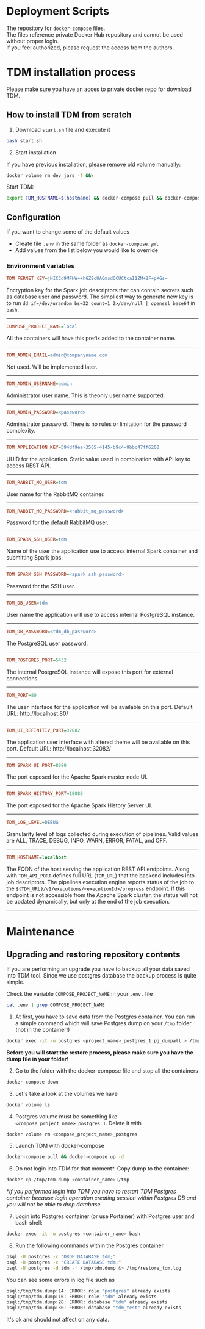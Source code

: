 # Deployment Scripts
The repository for `docker-compose` files.  
The files reference private Docker Hub repository and cannot be used without proper login.  
If you feel authorized, please request the access from the authors.

# TDM installation process

Please make sure you have an acces to private docker repo for download TDM.

## How to install TDM from scratch

1. Download `start.sh` file and execute it

```sh
bash start.sh
```

2. Start installation

If you have previous installation, please remove old volume manually:

```sh
docker volume rm dev_jars -f &&\
```

Start TDM:

```sh
export TDM_HOSTNAME=$(hostname) && docker-compose pull && docker-compose up -d
```

## Configuration
If you want to change some of the default values
- Create file `.env` in the same folder as `docker-compose.yml`
- Add values from the list below you would like to override
### Environment variables
```ini
TDM_FERNET_KEY=jNICCd9MFHW++hGZ9cUAGmsdOCUCtcaI1ZM+2F+pXGs=
```
Encryption key for the Spark job descriptors that can contain secrets such as database user and password. 
The simpliest way to generate new key is to run `dd if=/dev/urandom bs=32 count=1 2>/dev/null | openssl base64` in `bash`.

---
```ini
COMPOSE_PROJECT_NAME=local
```
All the containers will have this prefix added to the container name.

---
```ini
TDM_ADMIN_EMAIL=admin@companyname.com
```
Not used. Will be implemented later.

---
```ini
TDM_ADMIN_USERNAME=admin
```
Administrator user name. This is theonly user name supported.

---
```ini
TDM_ADMIN_PASSWORD=<password>
```
Administrator password. There is no rules or limitation for the password complexity.

---
```ini
TDM_APPLICATION_KEY=594df9ea-3565-4145-b9c4-9bbc47ff6200
```
UUID for the application. Static value used in combination with API key to access REST API.

---
```ini
TDM_RABBIT_MQ_USER=tdm
```
User name for the RabbitMQ container.

---
```ini
TDM_RABBIT_MQ_PASSWORD=<rabbit_mq_password>
```
Password for the default RabbitMQ user.

---
```ini
TDM_SPARK_SSH_USER=tdm
```
Name of the user the application use to access internal Spark container and submitting Spark jobs.

---
```ini
TDM_SPARK_SSH_PASSWORD=<spark_ssh_password>
```
Password for the SSH user.

---
```ini
TDM_DB_USER=tdm
```
User name the application will use to access internal PostgreSQL instance.

---
```ini
TDM_DB_PASSWORD=<tdm_db_password>
```
The PostgreSQL user password.

---
```ini
TDM_POSTGRES_PORT=5432
```
The internal PostgreSQL instance will expose this port for external connections.

---
```ini
TDM_PORT=80
```
The user interface for the application will be available on this port. Default URL: http://localhost:80/

---
```ini
TDM_UI_REFINITIV_PORT=32082
```
The application user interface with altered theme will be available on this port. Default URL: http://localhost:32082/

---
```ini
TDM_SPARK_UI_PORT=8080
```
The port exposed for the Apache Spark master node UI.

---
```ini
TDM_SPARK_HISTORY_PORT=18080
```
The port exposed for the Apache Spark History Server UI.

---
```ini
TDM_LOG_LEVEL=DEBUG
```
Granularity level of logs collected during execution of pipelines. Valid values are ALL, TRACE, DEBUG, INFO, WARN, ERROR, FATAL, and OFF.

---
```ini
TDM_HOSTNAME=localhost
```
The FQDN of the host serving the application REST API endpoints. Along with `TDM_API_PORT` defines full URL (`TDM_URL`) that the backend includes into job descriptors. The pipelines execution engine reports status of the job to the `${TDM_URL}/v1/executions/<executionId>/progress` endpoint. If this endpoint is not accessible from the Apache Spark cluster, the status will not be updated dynamically, but only at the end of the job execution.

---

# Maintenance

## Upgrading and restoring repository contents

If you are performing an upgrade you have to backup all your data saved into TDM tool.
Since we use postgres database the backup process is quite simple.

Check the variable `COMPOSE_PROJECT_NAME` in your `.env.` file

```sh
cat .env | grep COMPOSE_PROJECT_NAME
```

1. At first, you have to save data from the Postgres container.
You can run a simple command which will save Postgres dump on your `/tmp` folder (not in the container!)

```sh
docker exec -it -u postgres <project_name>_postgres_1 pg_dumpall > /tmp/tdm.dump
```

**Before you will start the restore process, please make sure you have the dump file in your folder!**

2. Go to the folder with the docker-compose file and stop all the containers

```sh
docker-compose down
```

3. Let's take a look at the volumes we have

```sh
docker volume ls
```

4. Postgres volume must be something like `<compose_project_name>_postgres_1`. Delete it with

```sh
docker volume rm <compose_project_name>_postgres
```

5. Launch TDM with docker-compose

```sh
docker-compose pull && docker-compose up -d
```

6. Do not login into TDM for that moment*.
Copy dump to the container:

```sh
docker cp /tmp/tdm.dump <container_name>:/tmp
```

**If you performed login into TDM you have to restart TDM Postgres container because login operation creating session within Postgres DB and you will not be able to drop database*

7. Login into Postgres container (or use Portainer) with Postgres user and bash shell:

```sh
docker exec -it -u postgres <container_name> bash
```

8. Run the following commands within the Postgres container

```sh
psql -U postgres -c "DROP DATABASE tdm;"
psql -U postgres -c "CREATE DATABASE tdm;"
psql -U postgres -d tdm -f /tmp/tdm.dump &> /tmp/restore_tdm.log
```

You can see some errors in log file such as

```sh
psql:/tmp/tdm.dump:14: ERROR: role "postgres" already exists
psql:/tmp/tdm.dump:16: ERROR: role "tdm" already exists
psql:/tmp/tdm.dump:28: ERROR: database "tdm" already exists
psql:/tmp/tdm.dump:30: ERROR: database "tdm_test" already exists
```

It's ok and should not affect on any data.
